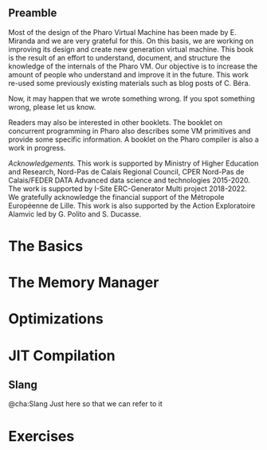 ## Preamble


Most of the design of the Pharo Virtual Machine has been made by E. Miranda and we are very grateful for this.
On this basis, we are working on improving its design and create new generation virtual machine. 
This book is the result of an effort to understand, document, and structure the knowledge of the internals of the Pharo VM.
Our objective is to increase the amount of people who understand and improve it in the future.
This work re-used some previously existing materials such as blog posts of C. Béra.

Now, it may happen that we wrote something wrong. If you spot something wrong, please let us know.

Readers may also be interested in other booklets.
The booklet on concurrent programming in Pharo also describes some VM primitives and provide some specific information.
A booklet on the Pharo compiler is also a work in progress.

_Acknowledgements._ This work is supported by Ministry of Higher Education and Research, Nord-Pas de Calais Regional Council, CPER Nord-Pas de Calais/FEDER DATA Advanced data science and technologies 2015-2020.
The work is supported by I-Site ERC-Generator Multi project 2018-2022. We gratefully acknowledge the financial support of the Métropole Européenne de Lille.
This work is also supported by the Action Exploratoire Alamvic led by G. Polito and S. Ducasse.

# The Basics

<!inputFile|path=Chapters/2-ObjectStructure/objectStructure.md!>
<!inputFile|path=Chapters/3-MethodsAndBytecode/methodsbytecode.md!>
<!inputFile|path=Chapters/BasicsOnExecution/basicsOnExecution.md!>
<!inputFile|path=Chapters/4-Interpreter/theInterpreter.md!>

# The Memory Manager

<!inputFile|path=Chapters/GarbageCollector/memoryStructure.md!>
<!inputFile|path=Chapters/GarbageCollector/newSpace.md!>
<!inputFile|path=Chapters/GarbageCollector/oldSpace.md!>
<!inputFile|path=Chapters/GarbageCollector/freeList.md!>
<!inputFile|path=Chapters/GarbageCollector/ephemerons.md!>

# Optimizations

<!inputFile|path=Chapters/5-DeeperBytecode/methodsbytecode.md!>
<!inputFile|path=Chapters/6-InterpreterOptmizations/interpreteroptimizations.md!>

# JIT Compilation

<!inputFile|path=Chapters/CallingConventions/CallingConventions.md!>
<!inputFile|path=Chapters/JIT/stackStructure.md!>

## Slang
@cha:Slang
Just here so that we can refer to it

# Exercises

<!inputFile|path=Chapters/HandonsStatic/handonsstatic.md!>